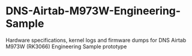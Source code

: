 # DNS-Airtab-M973W-Engineering-Sample
Hardware specifications, kernel logs and firmware dumps for DNS Airtab M973W (RK3066) Engineering Sample prototype
